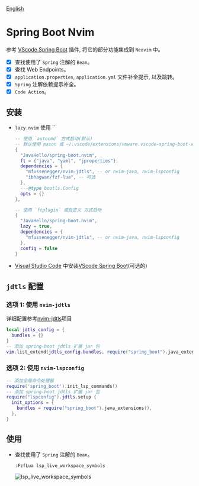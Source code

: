 [English](./README_en.md)

# Spring Boot Nvim

参考 [VScode Spring Boot](https://marketplace.visualstudio.com/items?itemName=vmware.vscode-spring-boot) 插件, 将它的部分功能集成到 `Neovim` 中。

- [x] 查找使用了 `Spring` 注解的 `Bean`。
- [x] 查找 Web Endpoints。
- [x] `application.properties`, `application.yml` 文件补全提示, 以及跳转。
- [x] `Spring` 注解依赖提示补全。
- [x] `Code Action`。

## 安装

- `lazy.nvim` 使用 ``
  ```lua
  -- 使用 `autocmd` 方式启动(默认)
  -- 默认使用 mason 或 ~/.vscode/extensions/vmware.vscode-spring-boot-x.xx.x 中的 jar
  {
    "JavaHello/spring-boot.nvim",
    ft = {"java", "yaml", "jproperties"},
    dependencies = {
      "mfussenegger/nvim-jdtls", -- or nvim-java, nvim-lspconfig
      "ibhagwan/fzf-lua", -- 可选
    },
    ---@type bootls.Config
    opts = {}
  },

  -- 使用 `ftplugin` 或自定义 方式启动
  {
    "JavaHello/spring-boot.nvim",
    lazy = true,
    dependencies = {
      "mfussenegger/nvim-jdtls", -- or nvim-java, nvim-lspconfig
    },
    config = false
  }
  ```
- [Visual Studio Code](https://code.visualstudio.com/) 中安装[VScode Spring Boot](https://marketplace.visualstudio.com/items?itemName=vmware.vscode-spring-boot)(可选的)

## `jdtls` 配置

### 选项 1: 使用 `nvim-jdtls`

详细配置参考[nvim-jdtls](https://github.com/mfussenegger/nvim-jdtls)项目

```lua
local jdtls_config = {
  bundles = {}
}
-- 添加 spring-boot jdtls 扩展 jar 包
vim.list_extend(jdtls_config.bundles, require("spring_boot").java_extensions())
```

### 选项 2: 使用 `nvim-lspconfig`

```lua
-- 添加全局命令处理器
require('spring_boot').init_lsp_commands()
-- 添加 spring-boot jdtls 扩展 jar 包
require("lspconfig").jdtls.setup {
  init_options = {
    bundles = require("spring_boot").java_extensions(),
  },
}
```

## 使用

- 查找使用了 `Spring` 注解的 `Bean`。
  ```vim
  :FzfLua lsp_live_workspace_symbols
  ```
  ![lsp_live_workspace_symbols](https://javahello.github.io/dev/nvim-lean/images/spring-boot.png)
